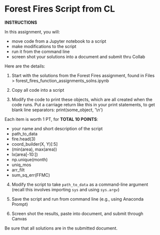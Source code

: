 # Forest Fires Script from CL

**INSTRUCTIONS**

In this assignment, you will:
- move code from a Jupyter notebook to a script
- make modifications to the script
- run it from the command line
- screen shot your solutions into a document and submit thru Collab

Here are the details:
1) Start with the solutions from the Forest Fires assignment, found in Files > forest_fires_function_assignments_solns.ipynb

2) Copy all code into a script

3) Modify the code to print these objects, which are all created when the code runs. Put a carriage return like this in your print statements, to get blank line separators:
print(some_object, '\n')

Each item is worth 1 PT, for **TOTAL 10 POINTS**:

- your name and short description of the script
- path_to_data
- fire.head(3)
- coord_builder(X, Y)[:5]
- (min(area), max(area))
- lx(area[-10:])
- np.unique(month)
- uniq_mos
- arr_filt
- sum_sq_err(FFMC)

4) Modify the script to take `path_to_data` as a command-line argument (recall this involves importing `sys` and using `sys.argv`)

5) Save the script and run from command line (e.g., using Anaconda Prompt)

6) Screen shot the results, paste into document, and submit through Canvas

Be sure that all solutions are in the submitted document.
